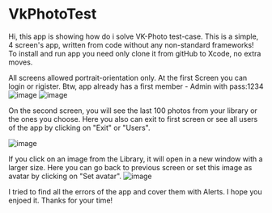 # VkPhotoTest
Hi, this app is showing how do i solve VK-Photo test-case.
This is a simple, 4 screen's app, written from code without any non-standard frameworks!
To install and run app you need only clone it from gitHub to Xcode, no extra moves.

All screens allowed portrait-orientation only.
At the first Screen you can login or rigister. Btw, app already has a first member - Admin with pass:1234
![image](https://user-images.githubusercontent.com/80983073/162625754-4c6f7b4c-700f-4dc8-bb80-a4cc743891ff.png)
![image](https://user-images.githubusercontent.com/80983073/162625763-cda26157-a242-4ec3-87c6-6385248aeb2d.png)

On the second screen, you will see the last 100 photos from your library or the ones you choose. Here you also can exit to first screen or see all users of the app by clicking on "Exit" or "Users".

![image](https://user-images.githubusercontent.com/80983073/162625779-db4e0187-ed2b-49f2-be7f-a7afbca4e056.png)

If you click on an image from the Library, it will open in a new window with a larger size. Here you can go back to previous screen or set this image as avatar by clicking on "Set avatar".
![image](https://user-images.githubusercontent.com/80983073/162625791-73552aca-54f4-4623-97da-33df907fca3d.png)


I tried to find all the errors of the app and cover them with Alerts. I hope you enjoed it. Thanks for your time!
